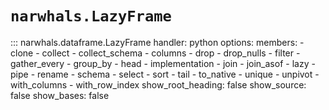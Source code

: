 # `narwhals.LazyFrame`

::: narwhals.dataframe.LazyFrame
    handler: python
    options:
      members:
        - clone
        - collect
        - collect_schema
        - columns
        - drop
        - drop_nulls
        - filter
        - gather_every
        - group_by
        - head
        - implementation
        - join
        - join_asof
        - lazy
        - pipe
        - rename
        - schema
        - select
        - sort
        - tail
        - to_native
        - unique
        - unpivot
        - with_columns
        - with_row_index
      show_root_heading: false
      show_source: false
      show_bases: false
